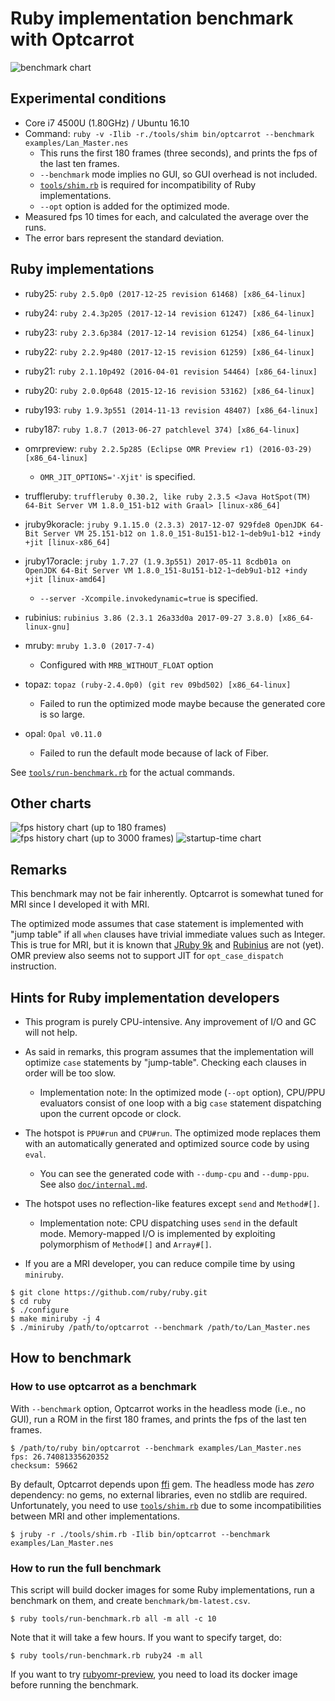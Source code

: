# Ruby implementation benchmark with Optcarrot

![benchmark chart](benchmark-full.png)

## Experimental conditions

* Core i7 4500U (1.80GHz) / Ubuntu 16.10
* Command: `ruby -v -Ilib -r./tools/shim bin/optcarrot --benchmark examples/Lan_Master.nes`
  * This runs the first 180 frames (three seconds), and prints the fps of the last ten frames.
  * `--benchmark` mode implies no GUI, so GUI overhead is not included.
  * [`tools/shim.rb`](../tools/shim.rb) is required for incompatibility of Ruby implementations.
  * `--opt` option is added for the optimized mode.
* Measured fps 10 times for each, and calculated the average over the runs.
* The error bars represent the standard deviation.

## Ruby implementations

* ruby25: `ruby 2.5.0p0 (2017-12-25 revision 61468) [x86_64-linux]`
* ruby24: `ruby 2.4.3p205 (2017-12-14 revision 61247) [x86_64-linux]`
* ruby23: `ruby 2.3.6p384 (2017-12-14 revision 61254) [x86_64-linux]`
* ruby22: `ruby 2.2.9p480 (2017-12-15 revision 61259) [x86_64-linux]`
* ruby21: `ruby 2.1.10p492 (2016-04-01 revision 54464) [x86_64-linux]`
* ruby20: `ruby 2.0.0p648 (2015-12-16 revision 53162) [x86_64-linux]`
* ruby193: `ruby 1.9.3p551 (2014-11-13 revision 48407) [x86_64-linux]`
* ruby187: `ruby 1.8.7 (2013-06-27 patchlevel 374) [x86_64-linux]`

* omrpreview: `ruby 2.2.5p285 (Eclipse OMR Preview r1) (2016-03-29) [x86_64-linux]`
  * `OMR_JIT_OPTIONS='-Xjit'` is specified.

* truffleruby: `truffleruby 0.30.2, like ruby 2.3.5 <Java HotSpot(TM) 64-Bit Server VM 1.8.0_151-b12 with Graal> [linux-x86_64]`
* jruby9koracle: `jruby 9.1.15.0 (2.3.3) 2017-12-07 929fde8 OpenJDK 64-Bit Server VM 25.151-b12 on 1.8.0_151-8u151-b12-1~deb9u1-b12 +indy +jit [linux-x86_64]`
* jruby17oracle: `jruby 1.7.27 (1.9.3p551) 2017-05-11 8cdb01a on OpenJDK 64-Bit Server VM 1.8.0_151-8u151-b12-1~deb9u1-b12 +indy +jit [linux-amd64]`
  * `--server -Xcompile.invokedynamic=true` is specified.

* rubinius: `rubinius 3.86 (2.3.1 26a33d0a 2017-09-27 3.8.0) [x86_64-linux-gnu]`

* mruby: `mruby 1.3.0 (2017-7-4)`
  * Configured with `MRB_WITHOUT_FLOAT` option

* topaz: `topaz (ruby-2.4.0p0) (git rev 09bd502) [x86_64-linux]`
  * Failed to run the optimized mode maybe because the generated core is so large.

* opal: `Opal v0.11.0`
  * Failed to run the default mode because of lack of Fiber.

See [`tools/run-benchmark.rb`](../tools/run-benchmark.rb) for the actual commands.

## Other charts

![fps history chart (up to 180 frames)](fps-history-180.png)
![fps history chart (up to 3000 frames)](fps-history-3000.png)
![startup-time chart](startup-time.png)

## Remarks

This benchmark may not be fair inherently.  Optcarrot is somewhat tuned for MRI since I developed it with MRI.

The optimized mode assumes that case statement is implemented with "jump table" if all `when` clauses have trivial immediate values such as Integer.  This is true for MRI, but it is known that [JRuby 9k](https://github.com/jruby/jruby/issues/3672) and [Rubinius](https://github.com/rubinius/rubinius-code/issues/2) are not (yet).  OMR preview also seems not to support JIT for `opt_case_dispatch` instruction.

## Hints for Ruby implementation developers

* This program is purely CPU-intensive.  Any improvement of I/O and GC will not help.

* As said in remarks, this program assumes that the implementation will optimize `case` statements by "jump-table".  Checking each clauses in order will be too slow.
  * Implementation note: In the optimized mode (`--opt` option), CPU/PPU evaluators consist of one loop with a big `case` statement dispatching upon the current opcode or clock.

* The hotspot is `PPU#run` and `CPU#run`.  The optimized mode replaces them with an automatically generated and optimized source code by using `eval`.
  * You can see the generated code with `--dump-cpu` and `--dump-ppu`.  See also [`doc/internal.md`](internal.md).

* The hotspot uses no reflection-like features except `send` and `Method#[]`.
  * Implementation note: CPU dispatching uses `send` in the default mode.  Memory-mapped I/O is implemented by exploiting polymorphism of `Method#[]` and `Array#[]`.

* If you are a MRI developer, you can reduce compile time by using `miniruby`.

~~~~
$ git clone https://github.com/ruby/ruby.git
$ cd ruby
$ ./configure
$ make miniruby -j 4
$ ./miniruby /path/to/optcarrot --benchmark /path/to/Lan_Master.nes
~~~~

## How to benchmark
### How to use optcarrot as a benchmark

With `--benchmark` option, Optcarrot works in the headless mode (i.e., no GUI), run a ROM in the first 180 frames, and prints the fps of the last ten frames.

    $ /path/to/ruby bin/optcarrot --benchmark examples/Lan_Master.nes
    fps: 26.74081335620352
    checksum: 59662

By default, Optcarrot depends upon [ffi] gem.  The headless mode has *zero* dependency: no gems, no external libraries, even no stdlib are required.  Unfortunately, you need to use [`tools/shim.rb`](../tools/shim.rb) due to some incompatibilities between MRI and other implementations.

    $ jruby -r ./tools/shim.rb -Ilib bin/optcarrot --benchmark examples/Lan_Master.nes

### How to run the full benchmark

This script will build docker images for some Ruby implementations, run a benchmark on them, and create `benchmark/bm-latest.csv`.

    $ ruby tools/run-benchmark.rb all -m all -c 10

Note that it will take a few hours.  If you want to specify target, do:

    $ ruby tools/run-benchmark.rb ruby24 -m all

If you want to try [rubyomr-preview][omr], you need to load its docker image before running the benchmark.

[ffi]: http://rubygems.org/gems/ffi
[omr]: https://github.com/rubyomr-preview/rubyomr-preview
